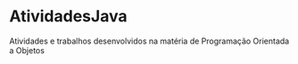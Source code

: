 # AtividadesJava
Atividades e trabalhos desenvolvidos na matéria de Programação Orientada a Objetos
